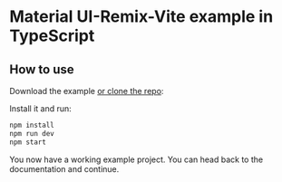 # Material UI-Remix-Vite example in TypeScript

## How to use

Download the example [or clone the repo](https://github.com/mui/material-ui):


Install it and run:

```bash
npm install
npm run dev
npm start
```

You now have a working example project.
You can head back to the documentation and continue.

